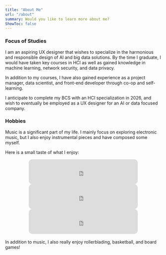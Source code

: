 ```yaml
---
title: "About Me"
url: "/about"
summary: Would you like to learn more about me?
ShowToc: false
---
```


### Focus of Studies

I am an aspiring UX designer that wishes to specialize in the harmonious and responsible design of AI and big data solutions. By the time I graduate, I would have taken key courses in HCI as well as gained knowledge in machine learning, network security, and data privacy.

In addition to my courses, I have also gained experience as a project manager, data scientist, and front-end developer through co-op and self-learning.

I anticipate to complete my BCS with an HCI specialization in 2026, and wish to eventually be employed as a UX designer for an AI or data focused company.



### Hobbies

Music is a significant part of my life. I mainly focus on exploring electronic music, but I also enjoy instrumental pieces and have composed some myself.

Here is a small taste of what I enjoy:

<center>
<iframe style="border-radius:12px" src="https://open.spotify.com/embed/track/4XOR7hjKP0CsmOkKCFKGZg?utm_source=generator&theme=0" width="70%" height="80" frameBorder="0" allowfullscreen="" allow="autoplay; clipboard-write; encrypted-media; fullscreen; picture-in-picture" loading="lazy"></iframe>

<iframe style="border-radius:12px" src="https://open.spotify.com/embed/track/0CjbkHv9LCC79esCLn6cgw?utm_source=generator&theme=0" width="70%" height="80" frameBorder="0" allowfullscreen="" allow="autoplay; clipboard-write; encrypted-media; fullscreen; picture-in-picture" loading="lazy"></iframe>

<iframe style="border-radius:12px" src="https://open.spotify.com/embed/track/0qFQNsr4rziRjYGEUSHHiv?utm_source=generator&theme=0" width="70%" height="80" frameBorder="0" allowfullscreen="" allow="autoplay; clipboard-write; encrypted-media; fullscreen; picture-in-picture" loading="lazy"></iframe>
</center>

<br>
In addition to music, I also really enjoy rollerblading, basketball, and board games!